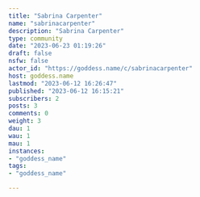 ```yaml
---
title: "Sabrina Carpenter" 
name: "sabrinacarpenter"
description: "Sabrina Carpenter"
type: community
date: "2023-06-23 01:19:26"
draft: false
nsfw: false
actor_id: "https://goddess.name/c/sabrinacarpenter"
host: goddess.name
lastmod: "2023-06-12 16:26:47"
published: "2023-06-12 16:15:21"
subscribers: 2
posts: 3
comments: 0
weight: 3
dau: 1
wau: 1
mau: 1
instances:
- "goddess_name"
tags: 
- "goddess_name"

---
```


